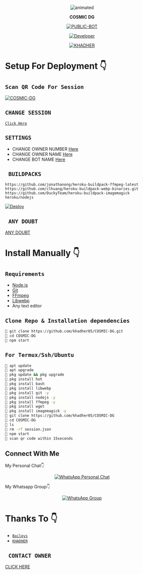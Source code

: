 
<p align="center">
  <img src="https://www.linkpicture.com/q/logo1_21.png" alt="animated" />
</p>

<p align="center">
<strong>COSMIC DG</strong>
</p>

</div>

<p align="center">
<a href="##"><img title="PUBLIC-BOT" src="https://img.shields.io/static/v1?label=Language&message=English&color=blue"></a>
</p>
<p align="center">
  <a href="https://github.com/khadher05"><img title="Developer" src="https://img.shields.io/badge/Author-KHADHER-blue.svg?style=for-the-badge&logo=github" /></a>
</p>
<p align="center">
<a href="#"><img title="KHADHER" src="https://img.shields.io/static/v1?label=WHATSAPP&message=Automated-Bot&color=blue"></a>
</p>

# Setup For Deployment 👇

## `Scan QR Code For Session`
[![COSMIC-DG](https://repl.it/badge/github/quiec/whatsasena)](https://replit.com/@Khadher05/KHADHER-PROC-dg)

## `CHANGE SESSION`

[`Click Here`](https://github.com/khadher05/COSMIC-DG/blob/master/session.json#L1)

## `SETTINGS`

- CHANGE OWNER NUMBER [Here](https://github.com/khadher05/COSMIC-DG/blob/master/setting/setting.json#L6)
- CHANGE OWNER NAME [Here](https://github.com/khadher05/COSMIC-DG/blob/master/setting/setting.json#L7)
- CHANGE BOT NAME [Here](https://github.com/khadher05/COSMIC-DG/blob/master/setting/setting.json#L8)

## ` BUILDPACKS`

```
https://github.com/jonathanong/heroku-buildpack-ffmpeg-latest
https://github.com/clhuang/heroku-buildpack-webp-binaries.git
https://github.com/DuckyTeam/heroku-buildpack-imagemagick
heroku/nodejs
```

[![Deploy](https://www.herokucdn.com/deploy/button.svg)](https://heroku.com/deploy?template=https://github.com/khadher05/COSMIC-DG)

## ` ANY DOUBT`
[ANY DOUBT](https://cutt.ly/4Sbv2mi)

# Install Manually 👇
## `Requirements`
* [Node.js](https://nodejs.org/en/)
* [Git](https://git-scm.com/downloads)
* [FFmpeg](https://github.com/BtbN/FFmpeg-Builds/releases/download/autobuild-2020-12-08-13-03/ffmpeg-n4.3.1-26-gca55240b8c-win64-gpl-4.3.zip)
* [Libwebp](https://developers.google.com/speed/webp/download)
* Any text editor
## `Clone Repo & Installation dependencies`
```bash
🤖 git clone https://github.com/khadher05/COSMIC-DG.git
🤖 cd COSMIC-DG
🤖 npm start
```
## `For Termux/Ssh/Ubuntu`
```bash
🤖 apt update
🤖 apt upgrade
🤖 pkg update && pkg upgrade 
🤖 pkg install hot
🤖 pkg install bash
🤖 pkg install libwebp
🤖 pkg install git -y
🤖 pkg install nodejs -y 
🤖 pkg install ffmpeg -y 
🤖 pkg install wget
🤖 pkg install imagemagick -y
🤖 git clone https://github.com/khadher05/COSMIC-DG
🤖 cd COSMIC-DG
🤖 ls
🤖 rm -rf session.json
🤖 npm start
🤖 scan qr code within 15seconds
```

## Connect With Me
My Personal Chat👇
<p align="center">
 <a href="https://wa.me/+917025191792"><img alt="WhatsApp Personal Chat" src="https://img.shields.io/badge/WhatsApp-25D366?style=for-the-badge&logo=whatsapp&logoColor=black"/></a>
</p>

My Whatsapp Group👇
<p align="center">
 <a href="https://chat.whatsapp.com/FhPPp43dYlNLi499ZJuq5X"><img alt="WhatsApp Group" src="https://img.shields.io/badge/WhatsApp-25D366?style=for-the-badge&logo=whatsapp&logoColor=black"/></a>
</p>



# Thanks To 👇
* [`Baileys`](https://github.com/adiwajshing/Baileys)
* [`KHADHER`](https://github.com/khadher05)





## ` CONTACT OWNER`
[CLICK HERE](wa.me/917025191792)




